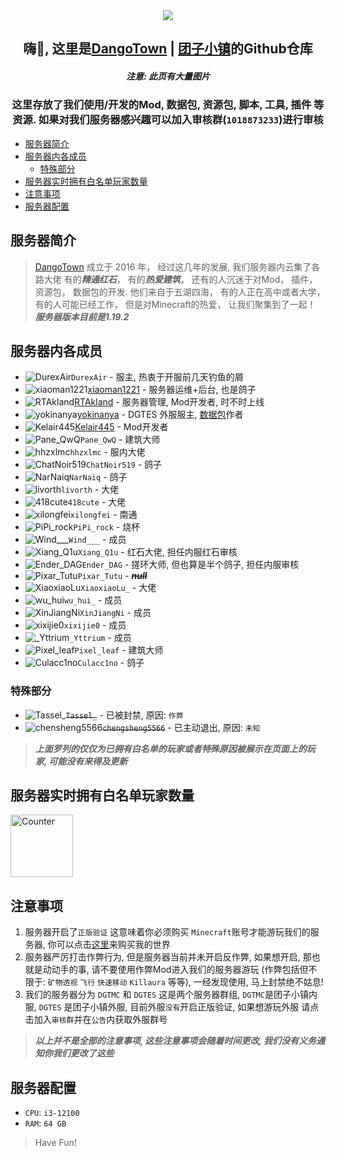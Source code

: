 <div align=center>
 
<img src="https://www.dgtmc.top/assets/img/logo.jpg">

<h2>嗨👋, 这里是<a href="https://dgtmc.top">DangoTown</a> | <a href="https://dgtmc.top">团子小镇</a>的Github仓库</h2>

<h5>注意: 此页有大量图片</h5>

</div>

<div align=center>

<h3>这里存放了我们使用/开发的Mod, 数据包, 资源包, 脚本, 工具, 插件 等资源.
如果对我们服务器感兴趣可以加入审核群(<code>1018873233</code>)进行审核</h3>

</div>

<!-- TOC -->
  * [服务器简介](#服务器简介)
  * [服务器内各成员](#服务器内各成员)
    * [特殊部分](#特殊部分)
  * [服务器实时拥有白名单玩家数量](#服务器实时拥有白名单玩家数量)
  * [注意事项](#注意事项)
  * [服务器配置](#服务器配置)
<!-- TOC -->

## 服务器简介

> [DangoTown](https://dgtmc.top) 成立于 2016 年， 经过这几年的发展, 我们服务器内云集了各路大佬
> 有的***精通红石***， 有的***热爱建筑***， 还有的人沉迷于对Mod， 插件， 资源包， 数据包的开发. 
> 他们来自于五湖四海， 有的人正在高中或者大学， 有的人可能已经工作， 但是对Minecraft的热爱， 让我们聚集到了一起！
> ***服务器版本目前是1.19.2***

## 服务器内各成员

* <img src="https://crafthead.net/avatar/DurexAir/16" alt="DurexAir">`DurexAir` - 服主, 热衷于开服前几天钓鱼的屑
* <img src="https://crafthead.net/avatar/xiaoman1221/16" alt="xiaoman1221">[xiaoman1221](https://yhdzz.cn) - 服务器运维+后台,
  也是鸽子
* <img src="https://crafthead.net/avatar/RTAkland/16" alt="RTAkland">[RTAkland](https://github.com/RTAkland) - 服务器管理,
  Mod开发者, 时不时上线
* <img src="https://crafthead.net/avatar/yokinanya/16" alt="yokinanya">[yokinanya](https://github.com/yokinanya) - DGTES
  外服服主, [数据包](https://github.com/DangoTown/DGT_Extra_datapack)作者
* <img src="https://crafthead.net/avatar/Kelair445/16" alt="Kelair445">[Kelair445](https://github.com/CaaMoe) - Mod开发者
* <img src="https://crafthead.net/avatar/Pane_Qwq/16" alt="Pane_QwQ">`Pane_QwQ` - 建筑大师
* <img src="https://crafthead.net/avatar/hhzxlmc/16" alt="hhzxlmc">`hhzxlmc` - 服内大佬
* <img src="https://crafthead.net/avatar/ChatNoir519/16" alt="ChatNoir519">`ChatNoir519` - 鸽子
* <img src="https://crafthead.net/avatar/NarNaiq/16" alt="NarNaiq">`NarNaiq` - 鸽子
* <img src="https://crafthead.net/avatar/livorth/16" alt="livorth">`livorth` - 大佬
* <img src="https://crafthead.net/avatar/418cute/16" alt="418cute">`418cute` - 大佬
* <img src="https://crafthead.net/avatar/xilongfei/16" alt="xilongfei">`xilongfei` - 南通
* <img src="https://crafthead.net/avatar/PiPi_rock/16" alt="PiPi_rock">`PiPi_rock` - 烧杯
* <img src="https://crafthead.net/avatar/Wind___/16" alt="Wind___">`Wind___` - 成员
* <img src="https://crafthead.net/avatar/Xiang_Q1u/16" alt="Xiang_Q1u">`Xiang_Q1u` - 红石大佬, 担任内服红石审核
* <img src="https://crafthead.net/avatar/Ender_DAG/16" alt="Ender_DAG">`Ender_DAG` - 搓环大师, 但也算是半个鸽子, 担任内服审核
* <img src="https://crafthead.net/avatar/Pixar_Tutu/16" alt="Pixar_Tutu">`Pixar_Tutu` - ***~~null~~***
* <img src="https://crafthead.net/avatar/XiaoxiaoLu/16" alt="XiaoxiaoLu">`XiaoxiaoLu_` - 大佬
* <img src="https://crafthead.net/avatar/wu_hui/16" alt="wu_hui" >`wu_hui_` - 成员
* <img src="https://crafthead.net/avatar/XinJiangNi/16" alt="XinJiangNi" >`XinJiangNi` - 成员
* <img src="https://crafthead.net/avatar/xixijie0/16" alt="xixijie0" >`xixijie0` - 成员
* <img src="https://crafthead.net/avatar/_Yttrium/16" alt="_Yttrium" >`_Yttrium` - 成员
* <img src="https://crafthead.net/avatar/Pixel_leaf/16" alt="Pixel_leaf">`Pixel_leaf` - 建筑大师
* <img src="https://crafthead.net/avatar/Culacc1no/16" alt="Culacc1no" >`Culacc1no` - 鸽子

### 特殊部分

* <img src="https://crafthead.net/avatar/Tassel_/16" alt="Tassel_">~~`Tassel_`~~ - 已被封禁, 原因: `作弊`
* <img src="https://crafthead.net/avatar/chensheng5566/16" alt="chensheng5566">~~`chengsheng5566`~~ - 已主动退出,
  原因: `未知`

> ***上面罗列的仅仅为已拥有白名单的玩家或者特殊原因被展示在页面上的玩家, 可能没有来得及更新***


## 服务器实时拥有白名单玩家数量

<img src="https://realtime.deta.dev/realtime" alt="Counter" width="100px">

## 注意事项

1. 服务器开启了`正版验证` 这意味着你必须购买 `Minecraft`账号才能游玩我们的服务器,
   你可以点击[这里](https://www.minecraft.net/zh-hans/get-minecraft)来购买我的世界
2. 服务器严厉打击作弊行为, 但是服务器当前并未开启反作弊, 如果想开启, 那也就是动动手的事,
   请不要使用作弊Mod进入我们的服务器游玩 (作弊包括但不限于: `矿物透视` `飞行` `快速移动` `Killaura` 等等), 一经发现使用,
   马上封禁绝不姑息!
3. 我们的服务器分为 `DGTMC` 和 `DGTES` 这是两个服务器群组, `DGTMC`是团子小镇内服, `DGTES` 是团子小镇外服,
   目前外服`没有`开启正版验证, 如果想游玩外服 请点击加入`审核群`并在`公告`内获取外服群号

> ***以上并不是全部的注意事项, 这些注意事项会随着时间更改, 我们没有义务通知你我们更改了这些***

## 服务器配置

* `CPU`: `i3-12100`
* `RAM`: `64 GB`

> Have Fun!
